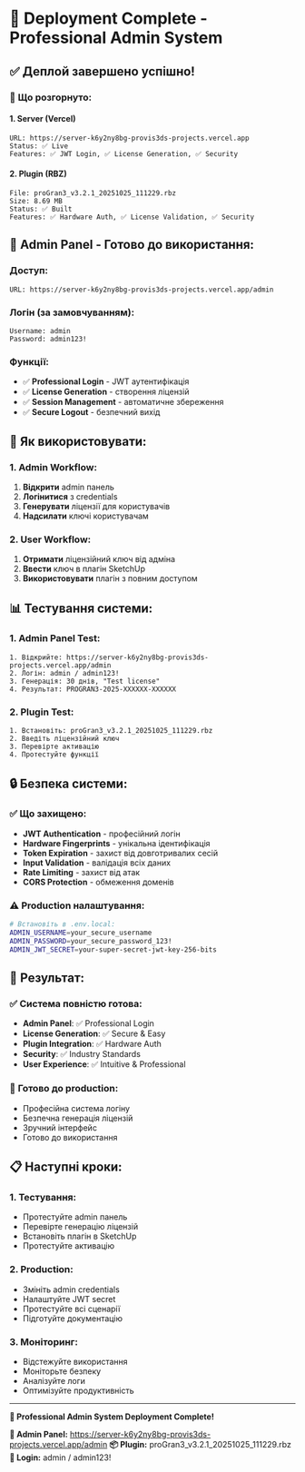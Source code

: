 # 🚀 Deployment Complete - Professional Admin System

## ✅ **Деплой завершено успішно!**

### 🎯 **Що розгорнуто:**

#### **1. Server (Vercel)**
```
URL: https://server-k6y2ny8bg-provis3ds-projects.vercel.app
Status: ✅ Live
Features: ✅ JWT Login, ✅ License Generation, ✅ Security
```

#### **2. Plugin (RBZ)**
```
File: proGran3_v3.2.1_20251025_111229.rbz
Size: 8.69 MB
Status: ✅ Built
Features: ✅ Hardware Auth, ✅ License Validation, ✅ Security
```

## 🔐 **Admin Panel - Готово до використання:**

### **Доступ:**
```
URL: https://server-k6y2ny8bg-provis3ds-projects.vercel.app/admin
```

### **Логін (за замовчуванням):**
```
Username: admin
Password: admin123!
```

### **Функції:**
- ✅ **Professional Login** - JWT аутентифікація
- ✅ **License Generation** - створення ліцензій
- ✅ **Session Management** - автоматичне збереження
- ✅ **Secure Logout** - безпечний вихід

## 🎯 **Як використовувати:**

### **1. Admin Workflow:**
1. **Відкрити** admin панель
2. **Логінитися** з credentials
3. **Генерувати** ліцензії для користувачів
4. **Надсилати** ключі користувачам

### **2. User Workflow:**
1. **Отримати** ліцензійний ключ від адміна
2. **Ввести** ключ в плагін SketchUp
3. **Використовувати** плагін з повним доступом

## 📊 **Тестування системи:**

### **1. Admin Panel Test:**
```
1. Відкрийте: https://server-k6y2ny8bg-provis3ds-projects.vercel.app/admin
2. Логін: admin / admin123!
3. Генерація: 30 днів, "Test license"
4. Результат: PROGRAN3-2025-XXXXXX-XXXXXX
```

### **2. Plugin Test:**
```
1. Встановіть: proGran3_v3.2.1_20251025_111229.rbz
2. Введіть ліцензійний ключ
3. Перевірте активацію
4. Протестуйте функції
```

## 🔒 **Безпека системи:**

### ✅ **Що захищено:**
- **JWT Authentication** - професійний логін
- **Hardware Fingerprints** - унікальна ідентифікація
- **Token Expiration** - захист від довготривалих сесій
- **Input Validation** - валідація всіх даних
- **Rate Limiting** - захист від атак
- **CORS Protection** - обмеження доменів

### ⚠️ **Production налаштування:**
```bash
# Встановіть в .env.local:
ADMIN_USERNAME=your_secure_username
ADMIN_PASSWORD=your_secure_password_123!
ADMIN_JWT_SECRET=your-super-secret-jwt-key-256-bits
```

## 🎉 **Результат:**

### ✅ **Система повністю готова:**
- **Admin Panel**: ✅ Professional Login
- **License Generation**: ✅ Secure & Easy
- **Plugin Integration**: ✅ Hardware Auth
- **Security**: ✅ Industry Standards
- **User Experience**: ✅ Intuitive & Professional

### 🎯 **Готово до production:**
- Професійна система логіну
- Безпечна генерація ліцензій
- Зручний інтерфейс
- Готово до використання

## 📋 **Наступні кроки:**

### **1. Тестування:**
- Протестуйте admin панель
- Перевірте генерацію ліцензій
- Встановіть плагін в SketchUp
- Протестуйте активацію

### **2. Production:**
- Змініть admin credentials
- Налаштуйте JWT secret
- Протестуйте всі сценарії
- Підготуйте документацію

### **3. Моніторинг:**
- Відстежуйте використання
- Моніторьте безпеку
- Аналізуйте логи
- Оптимізуйте продуктивність

---

**🎉 Professional Admin System Deployment Complete!**

**🔗 Admin Panel:** https://server-k6y2ny8bg-provis3ds-projects.vercel.app/admin
**📦 Plugin:** proGran3_v3.2.1_20251025_111229.rbz
**🔐 Login:** admin / admin123!
